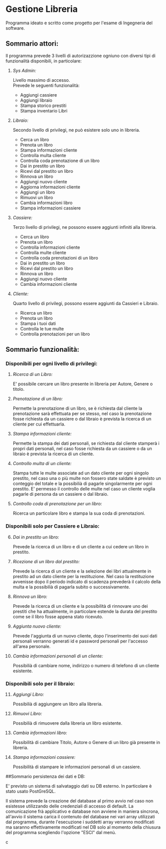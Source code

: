 # Gestione Libreria

Programma ideato e scritto come progetto per l'esame di Ingegneria del software.

## Sommario attori:
Il programma prevede 3 livelli di autorizazzione ogniuno con diversi tipi di funzionalità disponibili, in particolare:
1. *Sys Admin:*<br />
   
   Livello massimo di accesso.<br />
   Prevede le seguenti funzionalità:<br />

   - Aggiungi cassiere <br />
   - Aggiungi libraio<br />
   - Stampa storico prestiti<br />
   - Stampa inventario Libri <br />

2. *Libraio:*<br />

   Secondo livello di privilegi, ne può esistere solo uno in libreria.<br />
   
   - Cerca un libro     <br />        
   - Prenota un libro           <br />
   - Stampa informazioni cliente	<br />
   - Controlla multa cliente	<br />
   - Controlla coda prenotazione di un libro<br />
   - Dai in prestito un libro<br />
   - Ricevi dal prestito un libro  <br />
   - Rinnova un libro        <br />     
   - Aggiungi nuovo cliente    <br />   
   - Aggiorna informazioni cliente   <br />
   - Aggiungi un libro    <br />       
   - Rimuovi un libro     <br />       
   - Cambia informazioni libro		<br />
   - Stampa informazioni cassiere<br />

3. *Cassiere:*<br />

   Terzo livello di privilegi, ne possono essere aggiunti infiniti alla libreria.
  
   - Cerca un libro<br />
   - Prenota un libro<br />
   - Controlla informazioni cliente<br />
   - Controlla multe cliente<br />
   - Controlla coda prenotazioni di un libro<br />
   - Dai in prestito un libro<br />
   - Ricevi dal prestito un libro<br />
   - Rinnova un libro<br />
   - Aggiungi nuovo cliente<br />
   - Cambia informazioni cliente<br />
   
4. *Cliente:*<br />

   Quarto livello di privilegi, possono essere aggiunti da Cassieri e Libraio.
   - Ricerca un libro  <br />
   - Prenota un libro  <br />
   - Stampa i tuoi dati  <br />
   - Controlla le tue multe <br />
   - Controlla prenotazioni per un libro <br />
   
## Sommario funzionalità:
### Disponibili per ogni livello di privilegi:
1. *Ricerca di un Libro:*<br />

    E' possibile cercare un libro presente in libreria per Autore, Genere o titolo.

2. *Prenotazione di un libro:*<br />

    Permette la prenotazione di un libro, se è richiesta dal cliente la prenotazione sarà effettuata per se stesso, nel caso la prenotazione fosse richiesta da un cassiere o dal libraio è prevista la ricerca di un cliente per cui effettuarla.

3. *Stampa informazioni cliente:*<br />

    Permette la stampa dei dati personali, se richiesta dal cliente stamperà i propri dati personali, nel caso fosse richiesta da un cassiere o da un libraio è prevista la ricerca di un cliente.

4. *Controllo multa di un cliente:*<br />

    Stampa tutte le multe associate ad un dato cliente per ogni singolo prestito, nel caso una o più multe non fossero state saldate è previsto un conteggio del totale e la possibilià di pagarle singolarmente per ogni prestito.
    E' permesso il controllo delle multe nel caso un cliente voglia pagarle di persona da un cassiere o dal libraio.

5. *Controllo coda di prenotazione per un libro:*<br />

    Ricerca un particolare libro e stampa la sua coda di prenotazioni.

### Disponibili solo per Cassiere e Libraio:

6. *Dai in prestito un libro:*<br />

    Prevede la ricerca di un libro e di un cliente a cui cedere un libro in prestito.

7. *Ricezione di un libro dal prestito:*<br />

    Prevede la ricerca di un cliente e la selezione dei libri attualmente in prestito ad un dato cliente per la restituzione. Nel caso la restituzione avvenisse dopo il periodo indicato di scadenza prevederà il calcolo della multa e la possibilià di pagarla subito o successivamente.

8. *Rinnova un libro:*<br />

    Prevede la ricerca di un cliente e la possibilità di rinnovare uno dei prestiti che ha attualmente, in particolare estende la durata del prestito come se il libro fosse appena stato ricevuto.

9. *Aggiunta nuovo cliente:*<br />

    Prevede l'aggiunta di un nuovo cliente, dopo l'inserimento dei suoi dati personali verranno generati id e password personali per l'accesso all'area personale.

10. *Cambia informazioni personali di un cliente:*<br />

    Possibilià di cambiare nome, indirizzo o numero di telefono di un cliente esistente.

### Disponibili solo per il libraio:

11. *Aggiungi Libro:*<br />

    Possibilià di aggiungere un libro alla libreria.

12. *Rimuovi Libro:*<br />

    Possibilià di rimuovere dalla libreria un libro esistente.

13. *Cambia informazioni libro:*<br />

    Possibilità di cambiare Titolo, Autore o Genere di un libro già presente in libreria.

14. *Stampa informazioni cassiere:*<br />

    Possibilità di stampare le informazioni personali di un cassiere.

##Sommario persistenza dei dati e DB:

E' previsto un sistema di salvataggio dati su DB esterno.
In particolare è stato usato PostGreSQL.

Il sistema prevede la creazione del database al primo avvio nel caso non esistesse utilizzando delle credenziali di accesso di default.
La comunicazione frà applicativo e database non avviene in maniera sincrona, all'avvio il sistema carica il contenuto del database nei vari array utilizzati dal programma, durante l'esecuzione i suddetti array verranno modificati ma saranno effettivamente modificati nel DB solo al momento della chiusura del programma scegliendo l'opzione "ESCI" dal menù.






c
